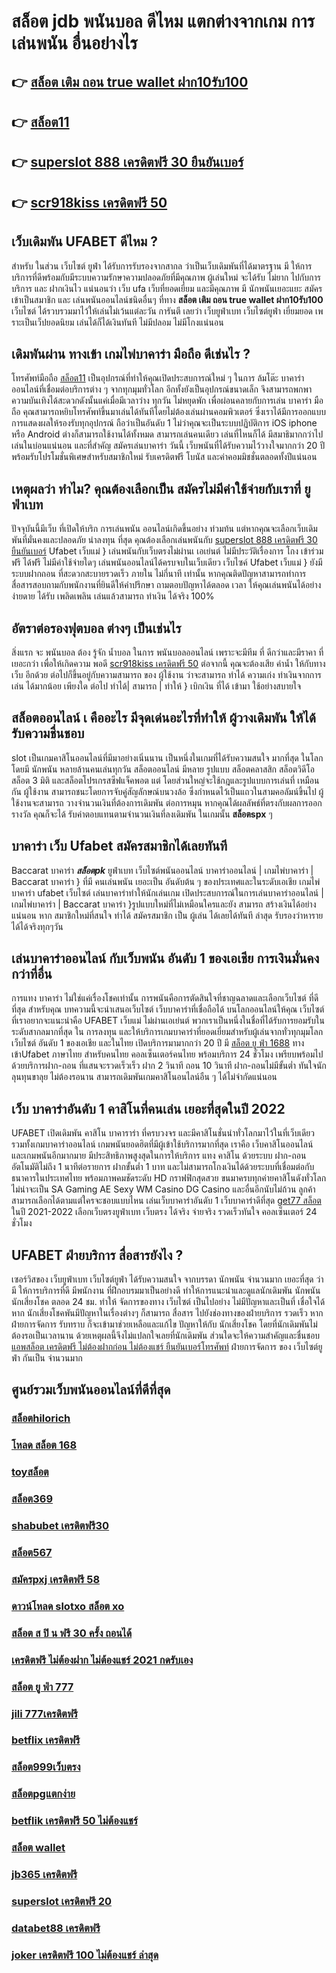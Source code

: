 # สล็อต jdb  พนันบอล ดีไหม แตกต่างจากเกม การเล่นพนัน อื่นอย่างไร

## 👉 [สล็อต เติม ถอน true wallet ฝาก10รับ100](https://ufa7777.ufax.win/)
## 👉 [สล็อต11](https://ufa7777.ufax.win/)
## 👉 [superslot 888 เครดิตฟรี 30 ยืนยันเบอร์](https://ufa7777.ufax.win/)
## 👉 [scr918kiss เครดิตฟรี 50](https://ufabetpgufa.ufax.win/)

## เว็บเดิมพัน UFABET ดีไหม ?

สำหรับ ในส่วน  เว็บไซต์  ยูฟ่า  ได้รับการรับรองจากสากล ว่าเป็นเว็บเดิมพันที่ได้มาตรฐาน  มี ให้การบริการที่ดีพร้อมกับมีระบบความรักษาความปลอดภัยที่มีคุณภาพ  ผู้เล่นใหม่  จะได้รับ ไม่ยาก ไปกับการบริการ  และ ฝากเงินไว แน่นอนว่า เว็บ  ufa  เว็บที่ยอดเยี่ยม  และมีคุณภาพ  มี นักพนันเยอะแยะ  สมัครเข้าเป็นสมาชิก  และ เล่นพนันออนไลน์ชนิดอื่นๆ ที่ทาง **สล็อต เติม ถอน true wallet ฝาก10รับ100** เว็บไซต์ ได้รวบรวมมาไว้ให้เล่นไม่เว้นแต่ละวัน การันตี เลยว่า  เว็บยูฟ่าเบท เว็บไซต์ยูฟ่า  เยี่ยมยอด  เพราะเป็นเว็ปยอดนิยม เล่นได้ก็ได้เงินทันที ไม่มีปลอม ไม่มีโกงแน่นอน

## เดิมพันผ่าน ทางเข้า เกมไพ่บาคาร่า มือถือ  ดีเช่นไร ?

 โทรศัพท์มือถือ [สล็อต11](https://ufa7777.ufax.win/)  เป็นอุปกรณ์ที่ทำให้คุณเปิดประสบการณ์ใหม่ ๆ ในการ  ล้มโต๊ะ บาคาร่าออนไลน์ที่เชื่อมต่อบริการต่าง ๆ จากทุกมุมทั่วโลก อีกทั้งยังเป็นอุปกรณ์ขนาดเล็ก จึงสามารถพกพาความบันเทิงได้สะดวกดังนั้นแค่เมื่อมีเวลาว่าง  ทุกวัน ไม่หยุดพัก  เพื่อผ่อนคลายกับการเล่น บาคาร่า มือถือ คุณสามารถหยิบโทรศัพท์ขึ้นมาเล่นได้ทันทีโดยไม่ต้องเล่นผ่านคอมพิวเตอร์ ซึ่งเราได้มีการออกแบบการแสดงผลให้รองรับทุกอุปกรณ์ ถือว่าเป็นอันดับ 1 ไม่ว่าคุณจะเป็นระบบปฏิบัติการ iOS iphone หรือ Android ต่างก็สามารถใช้งานได้ทั้งหมด สามารถเล่นคนเดียว เล่นที่ไหนก็ได้ มีสมาธิมากกว่าไปเล่นในบ่อนแน่นอน และที่สำคัญ สมัครเล่นบาคาร่า วันนี้ เว็บพนันที่ได้รับความไว้วางใจมากกว่า 20 ปี พร้อมรับโปรโมชั่นพิเศษสำหรับสมาชิกใหม่ รับเครดิตฟรี โบนัส และค่าคอมมิชชั่นตลอดทั้งปีแน่นอน


## เหตุผลว่า ทำไม? คุณต้องเลือกเป็น สมัครไม่มีค่าใช้จ่ายกับเราที่ ยูฟ่าเบท

ปัจจุบันนี้มีเว็บ  ที่เปิดให้บริก การเล่นพนัน  ออนไลน์เกิดขึ้นอย่าง ท่วมท้น  แต่หากคุณจะเลือกเว็บเดิมพันที่มั่นคงและปลอดภัย  น่าลงทุน  ที่สุด คุณต้องเลือกเล่นพนันกับ  [superslot 888 เครดิตฟรี 30 ยืนยันเบอร์](https://ufabetpgufa.ufax.win/) Ufabet เว็บแม่  } เล่นพนันกับเว็บตรงไม่ผ่านเ เอเย่นต์  ไม่มีประวัติเรื่องการ โกง  เข้าร่วมฟรี ได้ฟรี ไม่มีค่าใช้จ่ายใดๆ เล่นพนันออนไลน์ได้ครบจบในเว็บเดียว เว็บไซค์  Ufabet เว็บแม่  } ยังมีระบบฝากถอน ที่สะดวกสะบายรวดเร็ว ภายใน  ไม่กี่นาที  เท่านั้น หากคุณติดปัญหาสามารถทำการ สื่อสารสอบถามกับพนักงานที่ยินดีให้คำปรึกษา ถามตอบปัญหาได้ตลอด เวลา  ให้คุณเล่นพนันได้อย่างง่ายดาย ได้รับ เพลิดเพลิน เล่นแล้วสามารถ ทำเงิน ได้จริง 100% 


##  อัตราต่อรองฟุตบอล ต่างๆ  เป็นเช่นไร

 สิ่งแรก จะ พนันบอล ต้อง  รู้จัก   น้ำบอล  ในการ พนันบอลออนไลน์  เพราะจะมีทีม ที่ ดีกว่าและมีราคา ที่ เยอะกว่า เพื่อให้เกิดความ พอดี  [scr918kiss เครดิตฟรี 50](https://ufabetpgufa.ufax.win/) ต่อจากนี้ คุณจะต้องเสีย ค่าน้ำ  ให้กับทาง  เว็บ  อีกด้วย ต่อไปก็ขึ้นอยู่กับความสามารถ  ของ ผู้ใช้งาน ว่าจะสามารถ ทำได้ ความเก่ง ทำเงินจากการ เล่น ได้มากน้อย เพียงใด  ต่อไป  ทำได้| สามารถ | ทำให้ }  เบิกเงิน  ที่ได้   เข้ามา ใช้อย่างสบายใจ

##  สล็อตออนไลน์ เ คืออะไร มีจุดเด่นอะไรที่ทำให้ ผู้วางเดิมพัน ให้ได้รับความชื่นชอบ 

 slot เป็นเกมคาสิโนออนไลน์ที่มีมาอย่างเนิ่นนาน เป็นหนึ่งในเกมที่ได้รับความสนใจ มากที่สุด ในโลกโดยมี นักพนัน หลายล้านคนเล่นทุกวัน  สล็อตออนไลน์ มีหลาย รูปแบบ  สล็อตคลาสสิก สล็อตวิดีโอ สล็อต 3 มิติ และสล็อตโปรเกรสซีฟแจ็คพอต แต่ โดยส่วนใหญ่จะใช้กฎและรูปแบบการเล่นที่ เหมือน กัน  ผู้ใช้งาน สามารถชนะโดยการจับคู่สัญลักษณ์บนวงล้อ ซึ่งกำหนดไว้เป็นแถวในสามคอลัมน์ขึ้นไป  ผู้ใช้งานจะสามารถ วางจำนวนเงินที่ต้องการเดิมพัน ต่อการหมุน หากคุณได้ผลลัพธ์ที่ตรงกับผลการออกรางวัล คุณก็จะได้ รับค่าตอบแทนตามจำนวนเงินที่ลงเดิมพัน ในเกมนั้น **สล็อตspx** ๆ


##  บาคาร่า  เว็บ Ufabet  สมัครสมาชิกได้เลยทันที

 Baccarat บาคาร่า ***สล็อตpk***   ยูฟ่าเบท  เว็บไซต์พนันออนไลน์  บาคาร่าออนไลน์ | เกมไพ่บาคาร่า | Baccarat บาคาร่า } ที่มี คนเล่นพนัน เยอะเป็น อันดับต้น ๆ ของประเทศและในระดับเอเชีย  เกมไพ่บาคาร่า ufabet   เว็บไซต์ เล่นบาคาร่าทำให้นักเล่นเกม เปิดประสบการณ์ในการเล่นบาคาร่าออนไลน์ | เกมไพ่บาคาร่า | Baccarat บาคาร่า }รูปแบบใหม่ที่ไม่เหมือนใครและยัง สามารถ สร้างเงินได้อย่างแน่นอน หาก สมาชิกใหม่ที่สนใจ  ทำได้  สมัครสมาชิก  เป็น ผู้เล่น ได้เลยได้ทันที   ล่าสุด  รับรองว่าหารายได้ได้จริงทุกๆวัน


## เล่นบาคาร่าออนไลน์ กับเว็บพนัน อันดับ 1 ของเอเชีย การเงินมั่นคงกว่าที่อื่น

 การแทง  บาคาร่า ไม่ใช่แค่เรื่องโชคเท่านั้น การพนันคือการตัดสินใจที่ชาญฉลาดและเลือกเว็บไซต์ ที่ดีที่สุด  สำหรับคุณ บทความนี้จะนำเสนอเว็บไซต์ เว็บบาคาร่าที่เชื่อถือได้ บนโลกออนไลน์ให้คุณ เว็บไซต์ที่เราอยากจะแนะนำคือ UFABET   เว็บแม่  ไม่ผ่านเอเย่นต์ พวกเราเป็นหนึ่งในชื่อที่ได้รับการยอมรับในระดับสากลมากที่สุด ใน การลงทุน  และให้บริการเกมบาคาร่าที่ยอดเยี่ยมสำหรับผู้เล่นจากทั่วทุกมุมโลก เว็บไซต์ อันดับ 1 ของเอเชีย และในไทย เปิดบริการมามากกว่า 20 ปี มี  [สล็อต ยู ฟ่า 1688](https://ufabetpgufa.ufax.win/) ทางเข้าUfabet ภาษาไทย สำหรับคนไทย คอลเซ็นเตอร์คนไทย พร้อมบริการ 24 ชั่วโมง  เพรียบพร้อมไปด้วยบริการฝาก-ถอน ที่แสนจะรวดเร็วเร็ว ฝาก 2 วินาที ถอน 10 วินาที ฝาก-ถอนไม่มีขั้นต่ำ ทันใจนักลุนทุนขาลุย ไม่ต้องรอนาน สามารถเดิมพันเกมคาสิโนอนไลน์อืน ๆ ได้ไม่จำกัดแน่นอน


## เว็บ บาคาร่าอันดับ 1 คาสิโนที่คนเล่น เยอะที่สุดในปี 2022

UFABET  เปิดเดิมพัน  คาสิโน บาคาราร่า ที่ครบวงจร และมีคาสิโนชั่นนำทั่วโลกมาไว้ในที่เว็บเดียว รวมทั้งเกมบาคาร่าออนไลน์ เกมพนันยอดฮิตที่มีผู้เข้าใช้บริการมากที่สุด เราคือ เว็บคาสิโนออนไลน์  และเกมพนันอีกมากมาย มีประสิทธิภาพสูงสุดในการให้บริการ  แทง คาสิโน ด้วยระบบ ฝาก-ถอน อัตโนมัติไม่ถึง 1 นาทีต่อรายการ ฝากขั้นต่ำ 1 บาท   และไม่สามารถโกงเงินได้ด้วยระบบที่เชื่อมต่อกับธนาคารในประเทศไทย พร้อมภาพคมชัดระดับ HD กราฟฟิกสุดสวย ขนมาครบทุกค่ายคาสิโนดังทั่วโลก ไม่น่าจะเป็น SA Gaming AE Sexy WM Casino DG Casino และอื่นอีกนับไม่ถ้วน ลูกค้าสามารถเลือกได้ตามแต่ใครจะชอบแบบไหน เล่นเว็บบาคาร่าอันดับ 1   เว็บบาคาร่าดีที่สุด [get77 สล็อต](https://ufa7777.ufax.win/)  ในปี 2021-2022 เลือกเว็บตรงยูฟ่าเบท  เว็บตรง ได้จริง จ่ายจริง รวดเร็วทันใจ คอลเซ็นเตอร์ 24 ชั่วโมง


## UFABET ฝ่ายบริการ  สื่อสารยังไง ?

 เซอร์วิสของ เว็บยูฟ่าเบท เว็บไซต์ยูฟ่า  ได้รับความสนใจ จากบรรดา นักพนัน  จำนวนมาก เยอะที่สุด  ว่ามี ให้การบริการที่ดี มีพนักงาน ที่ฝึกอบรมมาเป็นอย่างดี ทำให้การแนะนำและดูแลนักเดิมพัน นักพนัน นักเสี่ยงโชค  ตลอด 24 ชม.  ทำให้ จัดการของทาง เว็บไซต์ เป็นไปอย่าง ไม่มีปัญหาและเป็นที่  เชื่อใจได้  หาก  นักเสี่ยงโชคพันมีปัญหาในเรื่องต่างๆ ก็สามารถ  สื่อสาร ไปยังช่องทางของฝ่ายบริการ   รวดเร็ว  หาก ฝ่ายการจัดการ  รับทราบ  ก็จะเข้ามาช่วยเหลือและแก้ไข ปัญหาให้กับ นักเสี่ยงโชค โดยที่นักเดิมพันไม่ต้องรอเป็นเวลานาน ด้วยเหตุผลนี้จึงไม่แปลกใจเลยที่นักเดิมพัน ส่วนใดจะให้ความสำคัญและชื่นชอบ [แอพสล็อต เครดิตฟรี ไม่ต้องฝากก่อน ไม่ต้องแชร์ ยืนยันเบอร์โทรศัพท์](https://ufa7777.ufax.win/) ฝ่ายการจัดการ ของ เว็บไซต์ยูฟ่า กันเป็น จำนวนมาก 


## ศูนย์รวมเว็บพนันออนไลน์ที่ดีที่สุด

### [สล็อตhilorich](https://atom.io/themes/สมัคร%20pg%20ufabet%20สล็อตz%20008%20สล็อต%2020%20รับ%20100%20เว็บตรง100%)
### [โหลด สล็อต 168](https://atom.io/themes/สมัคร%20pg%20ufabet%20winner55%20เครดิตฟรี%20300%20008%20สล็อต%2020%20รับ%20100%20เว็บตรง100%)
### [toyสล็อต](https://atom.io/themes/สมัคร%20pg%20ufabet%20b2y%20เครดิตฟรี30%20008%20สล็อต%2020%20รับ%20100%20เว็บตรง100%)
### [สล็อต369](https://atom.io/themes/สมัคร%20pg%20ufabet%20lucabet888%20เครดิตฟรี%20008%20สล็อต%2020%20รับ%20100%20เว็บตรง100%)
### [shabubet เครดิตฟรี30](https://atom.io/themes/สมัคร%20pg%20ufabet%20เว็บ%20สล็อต%20รวม%20ค่าย%20008%20สล็อต%2020%20รับ%20100%20เว็บตรง100%)
### [สล็อต567](https://atom.io/themes/สมัคร%20pg%20ufabet%20superslot%20เครดิตฟรี50%20ยืนยันเบอร์%20008%20สล็อต%2020%20รับ%20100%20เว็บตรง100%)
### [สมัครpxj เครดิตฟรี 58](https://atom.io/themes/สมัคร%20pg%20ufabet%20jdb%20เครดิตฟรี%20008%20สล็อต%2020%20รับ%20100%20เว็บตรง100%)
### [ดาวน์โหลด slotxo สล็อต xo](https://atom.io/themes/สมัคร%20pg%20ufabet%20สล็อต%20g2g%20008%20สล็อต%2020%20รับ%20100%20เว็บตรง100%)
### [สล็อต ส ปิ น ฟรี 30 ครั้ง ถอนได้](https://atom.io/themes/สมัคร%20pg%20ufabet%20สล็อต%20เครดิตฟรี%20ไม่ต้องฝากก่อน%20ไม่ต้องแชร์%20ยืนยัน%20บัตรประชาชน%20008%20สล็อต%2020%20รับ%20100%20เว็บตรง100%)
### [เครดิตฟรี ไม่ต้องฝาก ไม่ต้องแชร์ 2021 กดรับเอง](https://atom.io/themes/สมัคร%20pg%20ufabet%20แอ%20พ%20สล็อต%20xo%20008%20สล็อต%2020%20รับ%20100%20เว็บตรง100%)
### [สล็อต ยู ฟ่า 777](https://atom.io/themes/สมัคร%20pg%20ufabet%20เครดิตฟรี%20ไม่ต้องฝาก%20ไม่ต้องแชร์%20008%20สล็อต%2020%20รับ%20100%20เว็บตรง100%)
### [jili 777เครดิตฟรี](https://atom.io/themes/สมัคร%20pg%20ufabet%20เครดิตฟรี%20ไม่ต้องฝาก%20008%20สล็อต%2020%20รับ%20100%20เว็บตรง100%)
### [betflix เครดิตฟรี](https://atom.io/themes/สมัคร%20pg%20ufabet%202xlสล็อต%20008%20สล็อต%2020%20รับ%20100%20เว็บตรง100%)
### [สล็อต999เว็บตรง](https://atom.io/themes/สมัคร%20pg%20ufabet%20bone168%20เครดิตฟรี%20008%20สล็อต%2020%20รับ%20100%20เว็บตรง100%)
### [สล็อตpgแตกง่าย](https://atom.io/themes/สมัคร%20pg%20ufabet%20สล็อตxoออโต้%20008%20สล็อต%2020%20รับ%20100%20เว็บตรง100%)
### [betflik เครดิตฟรี 50 ไม่ต้องแชร์](https://atom.io/themes/สมัคร%20pg%20ufabet%20เครดิตฟรี100%20008%20สล็อต%2020%20รับ%20100%20เว็บตรง100%)
### [สล็อต wallet](https://atom.io/themes/สมัคร%20pg%20ufabet%20superslot1234%20เครดิตฟรี50%20008%20สล็อต%2020%20รับ%20100%20เว็บตรง100%)
### [jb365 เครดิตฟรี](https://atom.io/themes/สมัคร%20pg%20ufabet%20โหลด%20แอ%20พ%20รับ%20เครดิตฟรี%2031%20บาท%20008%20สล็อต%2020%20รับ%20100%20เว็บตรง100%)
### [superslot เครดิตฟรี 20](https://atom.io/themes/สมัคร%20pg%20ufabet%20789%20สล็อต%20008%20สล็อต%2020%20รับ%20100%20เว็บตรง100%)
### [databet88 เครดิตฟรี](https://atom.io/themes/สมัคร%20pg%20ufabet%20เครดิตฟรี%20ไม่ต้องฝาก%20ไม่ต้องแชร์%20ล่าสุด%202564%20008%20สล็อต%2020%20รับ%20100%20เว็บตรง100%)
### [joker เครดิตฟรี 100 ไม่ต้องแชร์ ล่าสุด](https://atom.io/themes/สมัคร%20pg%20ufabet%20ซุปเปอร์%20สล็อต%20ทางเข้า%20008%20สล็อต%2020%20รับ%20100%20เว็บตรง100%)